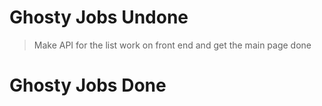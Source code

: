 # Ghosty Jobs Undone
> Make API for the list
> work on front end and get the main page done












# Ghosty Jobs Done
